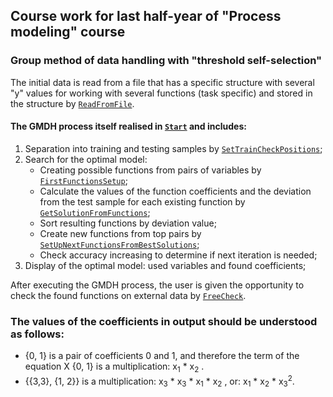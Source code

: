 ## Сourse work for last half-year of "Process modeling" course

### Group method of data handling with "threshold self-selection"

The initial data is read from a file that has a specific structure with several "y" values for working with several functions (task specific) and stored in the structure by [``` ReadFromFile ```](main.cpp#L10-L40).

#### The GMDH process itself realised in [``` Start ```](mhua.h#L82) and includes:
1. Separation into training and testing samples by [``` SetTrainCheckPositions ```](mhua.h#L322-L345);
2. Search for the optimal model:
   - Creating possible functions from pairs of variables by [``` FirstFunctionsSetup ```](mhua.cpp#L280-L287);
   - Calculate the values of the function coefficients and the deviation from the test sample for each existing function by [``` GetSolutionFromFunctions ```](mhua.cpp#L473-L491);
   - Sort resulting functions by deviation value;
   - Create new functions from top pairs by [``` SetUpNextFunctionsFromBestSolutions ```](mhua.cpp#L290-L319);
   - Check accuracy increasing to determine if next iteration is needed;
3. Display of the optimal model: used variables and found coefficients;

After executing the GMDH process, the user is given the opportunity to check the found functions on external data by [``` FreeCheck ```](mhua.cpp#L243-L277).


### The values of the coefficients in output should be understood as follows:
- {0, 1} is a pair of coefficients 0 and 1, and therefore the term of the equation X {0, 1} is a multiplication: x<sub>1</sub> * x<sub>2</sub> . 
- {{3,3}, {1, 2}} is a multiplication: x<sub>3</sub> * x<sub>3</sub> * x<sub>1</sub> * x<sub>2</sub> , or: x<sub>1</sub> * x<sub>2</sub> * x<sub>3</sub><sup>2</sup>.
